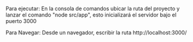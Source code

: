 Para ejecutar:
	En la consola de comandos ubicar la ruta del proyecto y lanzar el comando "node src/app", esto inicializará el servidor bajo el puerto 3000

Para Navegar:
	Desde un navegador, escribir la ruta http://localhost:3000/
	
